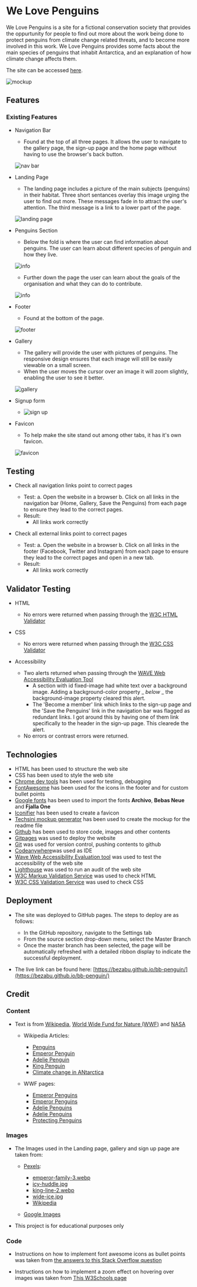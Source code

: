 # We Love Penguins

We Love Penguins is a site for a fictional conservation society that provides the oppurtunity for people to find out more about the work being done to protect penguins from climate change related threats, and to become more involved in this work. We Love Penguins provides some facts about the main species of penguins that inhabit Antarctica, and an explanation of how climate change affects them.

The site can be accessed [here](https://bezabu.github.io/bb-penguin/).

![mockup](assets/images/mockup-04.webp)

## Features

### Existing Features

- Navigation Bar

  - Found at the top of all three pages. It allows the user to navigate to the gallery page, the sign-up page and the home page without having to use the browser's back button.

  ![nav bar](assets/images/nav-01.jfif)

- Landing Page

  - The landing page includes a picture of the main subjects (penguins) in their habitat. Three short sentances overlay this image urging the user to find out more. These messages fade in to attract the user's attention. The third message is a link to a lower part of the page.

  ![landing page](assets/images/landing-01.webp)

- Penguins Section

  - Below the fold is where the user can find information about penguins. The user can learn about different species of penguin and how they live.

  ![info](assets/images/info-1.webp)

  - Further down the page the user can learn about the goals of the organisation and what they can do to contribute.

  ![info](assets/images/info-2.jfif)

- Footer

  - Found at the bottom of the page.

  ![footer](assets/images/footer-1.jfif)

- Gallery

  - The gallery will provide the user with pictures of penguins. The responsive design ensures that each image will still be easily viewable on a small screen.
  - When the user moves the cursor over an image it will zoom slightly, enabling the user to see it better.

  ![gallery](assets/images/gallery.jfif)

- Signup form

  - ![sign up](assets/images/signup.webp)

- Favicon

  - To help make the site stand out among other tabs, it has it's own favicon.

  ![favicon](assets/images/favicon.webp)

## Testing

- Check all navigation links point to correct pages

  - Test:
    a. Open the website in a browser
    b. Click on all links in the navigation bar (Home, Gallery, Save the Penguins) from each page to ensure they lead to the correct pages.
  - Result:
    - All links work correctly

- Check all external links point to correct pages
  - Test:
    a. Open the website in a browser
    b. Click on all links in the footer (Facebook, Twitter and Instagram) from each page to ensure they lead to the correct pages and open in a new tab.
  - Result:
    - All links work correctly

## Validator Testing

- HTML

  - No errors were returned when passing through the [W3C HTML Validator](https://validator.w3.org/nu/?doc=https%3A%2F%2Fbezabu.github.io%2Fbb-penguin%2F)

- CSS

  - No errors were returned when passing through the [W3C CSS Validator](https://jigsaw.w3.org/css-validator/validator?uri=https%3A%2F%2Fbezabu.github.io%2Fbb-penguin%2F&profile=css3svg&usermedium=all&warning=1&vextwarning=&lang=en)

- Accessibility

  - Two alerts returned when passing through the [WAVE Web Accessibility Evaluation Tool](https://wave.webaim.org/report#/https://bezabu.github.io/bb-penguin/index.html)
    - A section with id fixed-image had white text over a background image. Adding a background-color property \_ _below_ \_ the background-image property cleared this alert.
    - The 'Become a member' link which links to the sign-up page and the 'Save the Penguins' link in the navigation bar was flagged as redundant links. I got around this by having one of them link specifically to the header in the sign-up page. This clearede the alert.
  - No errors or contrast errors were returned.

## Technologies

- HTML has been used to structure the web site
- CSS has been used to style the web site
- [Chrome dev tools](https://developer.chrome.com/docs/devtools/) has been used for testing, debugging
- [FontAwesome](https://fontawesome.com/) has been used for the icons in the footer and for custom bullet points
- [Google fonts](https://fonts.google.com/) has been used to import the fonts **Archivo**, **Bebas Neue** and **Fjalla One**
- [Iconifier](https://iconifier.net/) has been used to create a favicon
- [Techsini mockup generator](https://techsini.com/multi-mockup/index.php) has been used to create the mockup for the readme file
- [Github](https://github.com/) has been used to store code, images and other contents
- [Gitpages](https://pages.github.com/) was used to deploy the website
- [Git](https://git-scm.com/) was used for version control, pushing contents to github
- [Codeanywhere](https://app.codeanywhere.com/)was used as IDE
- [Wave Web Accessibility Evaluation tool](https://wave.webaim.org/) was used to test the accessibility of the web site
- [Lighthouse](https://developer.chrome.com/docs/lighthouse/overview/#devtools) was used to run an audit of the web site
- [W3C Markup Validation Service](https://validator.w3.org/) was used to check HTML
- [W3C CSS Validation Service](https://jigsaw.w3.org/css-validator/) was used to check CSS

## Deployment

- The site was deployed to GitHub pages. The steps to deploy are as follows:

  - In the GitHub repository, navigate to the Settings tab
  - From the source section drop-down menu, select the Master Branch
  - Once the master branch has been selected, the page will be automatically refreshed with a detailed ribbon display to indicate the successful deployment.

- The live link can be found here: [https://bezabu.github.io/bb-penguin/](https://bezabu.github.io/bb-penguin/)

## Credit

### Content

- Text is from [Wikipedia](https://en.wikipedia.org/wiki/Penguin), [World Wide Fund for Nature (WWF)](https://www.wwf.org.uk/search?keys=penguin) and [NASA](https://climate.nasa.gov/vital-signs/ice-sheets/#:~:text=Key%20Takeaway%3A,adding%20to%20sea%20level%20rise.)

  - Wikipedia Articles:

    - [Penguins](https://en.wikipedia.org/wiki/Penguin)
    - [Emperor Penguin](https://en.wikipedia.org/wiki/Emperor_penguin)
    - [Adelie Penguin](https://en.wikipedia.org/wiki/Ad%C3%A9lie_penguin)
    - [King Penguin](https://en.wikipedia.org/wiki/King_penguin)
    - [Climate change in ANtarctica](https://en.wikipedia.org/wiki/Climate_change_in_Antarctica)

  - WWF pages:
    - [Emperor Penguins](https://www.wwf.org.uk/learn/fascinating-facts/emperor-penguins)
    - [Emperor Penguins](https://www.wwf.org.uk/updates/emperor-penguins-toughest-birds-planet)
    - [Adelie Penguins](https://www.wwf.org.uk/learn/wildlife/adelie-penguins)
    - [Adelie Penguins](https://www.wwf.org.uk/learn/fascinating-facts/adelie-penguins)
    - [Protecting Penguins](https://www.wwf.org.uk/updates/working-together-protect-penguins)

### Images

- The Images used in the Landing page, gallery and sign up page are taken from:

  - [Pexels](https://www.pexels.com/):

    - [emperor-family-3.webp](https://www.pexels.com/photo/cold-nature-cute-ice-52509/)
    - [icy-huddle.jpg](https://www.pexels.com/photo/group-of-penguins-on-ice-46235/)
    - [king-line-2.webp](https://www.pexels.com/photo/animal-beaks-bird-cold-209096/)
    - [wide-ice.jpg](https://www.pexels.com/photo/cold-nature-cute-ice-48814/)
    - [Wikipedia](https://en.wikipedia.org/wiki/Main_Page)

  - [Google Images](https://www.google.com/imghp)

- This project is for educational purposes only

### Code

- Instructions on how to implement font awesome icons as bullet points was taken from [the answers to this Stack Overflow question](https://stackoverflow.com/questions/12468359/using-font-awesome-icon-for-bullet-points-with-a-single-list-item-element)

- Instructions on how to implement a zoom effect on hovering over images was taken from [This W3Schools page](https://www.w3schools.com/howto/howto_css_zoom_hover.asp)
